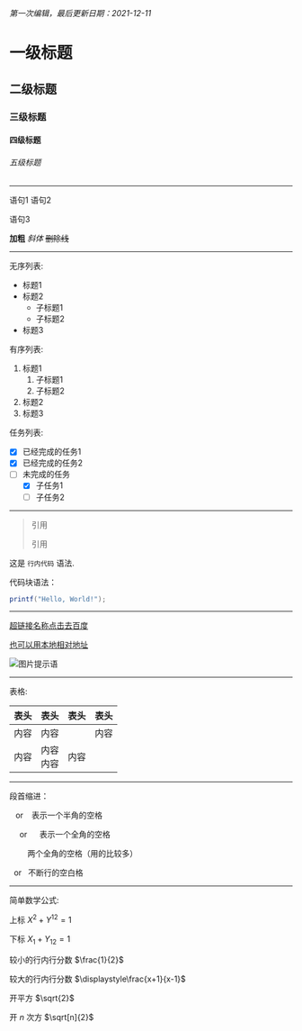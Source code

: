 *第一次编辑，最后更新日期：2021-12-11*

# 一级标题 
## 二级标题
### 三级标题
#### 四级标题
###### 五级标题
<!--sharp后需要空格-->
---
<!--三条横线或更多的横线表示分割线-->
语句1
语句2

语句3
<!--换行表示空格空行表示换行-->
**加粗**
*斜体*
~~删除线~~

---
无序列表:
* 标题1
* 标题2
  * 子标题1
  * 子标题2 
* 标题3
<!--*号后需加空格,子项在*前加俩空格-->
有序列表:
1. 标题1
   1. 子标题1
   2. 子标题2
2. 标题2
3. 标题3

任务列表:
- [x] 已经完成的任务1
- [x] 已经完成的任务2
- [ ] 未完成的任务
  - [x] 子任务1
  - [ ] 子任务2
------
> 引用
> 
> 引用

这是 `行内代码` 语法.

代码块语法：
```C#
printf("Hello, World!");
```
----
[超链接名称点击去百度](https://baidu.com)

[也可以用本地相对地址](命名规则.md)

![图片提示语](https://portrait.gitee.com/uploads/avatars/user/2947/8841692_DiscoElysium_1639139557.png)

-------
表格:

| 表头 | 表头         | 表头 | 表头 |
| ---- | ------------ | ---- | ---- |
| 内容 | 内容         |      | 内容 |
| 内容 | 内容<br>内容 | 内容 |      |
<!--Shift+Alt+F快速对齐表格-->
----------
段首缩进：

&ensp; or &#8194; 表示一个半角的空格

&emsp; or &#8195;  表示一个全角的空格

&emsp;&emsp; 两个全角的空格（用的比较多）

&nbsp; or &#160; 不断行的空白格

----
简单数学公式:

上标 $X^2 + Y^{12} = 1$

下标 $X_1 + Y_{12} = 1$

较小的行内行分数 $\frac{1}{2}$

较大的行内行分数 $\displaystyle\frac{x+1}{x-1}$

开平方 $\sqrt{2}$

开 $n$ 次方 $\sqrt[n]{2}$
